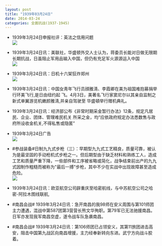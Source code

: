 ```yaml
---
layout: post
title: "1939年03月24日"
date: 2014-03-24
categories: 全面抗战(1937-1945)
---
```


<meta name="referrer" content="no-referrer" />

- 1939年3月24日申报社评：英法之信用问题 <br/><img src="https://ww3.sinaimg.cn/large/aca367d8jw1eer75goyrdj20nn0xj4ha.jpg" />

- 1939年3月24日讯：美联社，华盛顿外交人士认为，蒋委员长能对日做无限期长期抗战，日虽阻止军用品输入中国，但仍有充足军火源源运入中国 <br/><img src="https://ww3.sinaimg.cn/large/aca367d8jw1eer6ui8bj6j209t0bmjtl.jpg" />

- 1939年3月24日讯：日机十六架狂炸郑州 <br/><img src="https://ww3.sinaimg.cn/large/aca367d8jw1eer5e8v4nyj208y05tq3s.jpg" />

- 1939年3月24日讯：中国女靑年飞行员顔雅淸、李霞卿在美为祖国难抱募捐举行环美飞行,是日由纽约起 飞。4月3日，美著名飞行家窦尼尔以其亲自监制之新式单翼游览机嫩颜雅淸,并亲自驾驶至 华盛頓举行赠机典礼。 

- 1939年3月24日讯：经济部公布《非常时期采金暂行办法》12条，规定凡居民、企业、团体、管理难民机关 所采之金，均“应依政府规定办法悉数售与政府所设收金机关,不得私售或隐匿” 

- 1939年3月24日广告 <br/><img src="https://ww2.sinaimg.cn/large/aca367d8jw1eeqo2xdmy1j20aj0gvdiu.jpg" />

- #参战装备#日制九九式步枪（三）：早期型九九式工艺精良，质量可靠，被认为是最坚固的手动枪机式步枪之一。但后期型由于缺乏材料和熟练工人，造成工艺和质量严重下降，一些部件和工序被省略或简化，战争结束前出产的九九式因制作粗糙而被称为"最后一搏"步枪，其中不少在实战中出现故障甚至造成危险。 <br/><img src="https://ww3.sinaimg.cn/large/aca367d8jw1eeqm15gmsrj20e00n579n.jpg" />

- 1939年3月24日讯：欧亚航空公司辟重庆至哈密航线，与中苏航空公司之哈密-阿拉木图线联航, 

- #南昌会战# 1939年3月24日讯：急开南昌的我98师在安义周围与第101师团主力遭遇，混战中第587团第3营营长熊文华殉职。第79军已无法驰援南昌。日军亦发现我军南昌空虚，遂令战车队急袭南昌。 

- #南昌会战# 1939年3月24日讯：第106师团已占领安义，其第11旅团进击高安，阻击中国第九战区向南昌增援，主力经奉新转向东进。武宁方向战斗胶着。 


